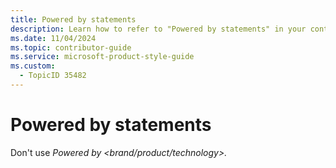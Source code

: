 ```yaml
---
title: Powered by statements
description: Learn how to refer to "Powered by statements" in your content.
ms.date: 11/04/2024
ms.topic: contributor-guide
ms.service: microsoft-product-style-guide
ms.custom:
  - TopicID 35482
---
```



# Powered by statements

Don't use *Powered by <brand/product/technology>.*

